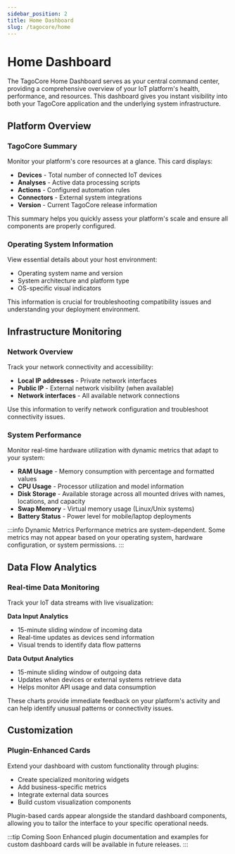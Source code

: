 ```yaml
---
sidebar_position: 2
title: Home Dashboard
slug: /tagocore/home
---
```


# Home Dashboard

The TagoCore Home Dashboard serves as your central command center, providing a comprehensive overview of your IoT platform's health, performance, and resources. This dashboard gives you instant visibility into both your TagoCore application and the underlying system infrastructure.

## Platform Overview

### TagoCore Summary
Monitor your platform's core resources at a glance. This card displays:

- **Devices** - Total number of connected IoT devices
- **Analyses** - Active data processing scripts
- **Actions** - Configured automation rules
- **Connectors** - External system integrations
- **Version** - Current TagoCore release information

This summary helps you quickly assess your platform's scale and ensure all components are properly configured.

### Operating System Information
View essential details about your host environment:

- Operating system name and version
- System architecture and platform type
- OS-specific visual indicators

This information is crucial for troubleshooting compatibility issues and understanding your deployment environment.

## Infrastructure Monitoring

### Network Overview
Track your network connectivity and accessibility:

- **Local IP addresses** - Private network interfaces
- **Public IP** - External network visibility (when available)
- **Network interfaces** - All available network connections

Use this information to verify network configuration and troubleshoot connectivity issues.

### System Performance
Monitor real-time hardware utilization with dynamic metrics that adapt to your system:

- **RAM Usage** - Memory consumption with percentage and formatted values
- **CPU Usage** - Processor utilization and model information
- **Disk Storage** - Available storage across all mounted drives with names, locations, and capacity
- **Swap Memory** - Virtual memory usage (Linux/Unix systems)
- **Battery Status** - Power level for mobile/laptop deployments

:::info Dynamic Metrics
Performance metrics are system-dependent. Some metrics may not appear based on your operating system, hardware configuration, or system permissions.
:::

## Data Flow Analytics

### Real-time Data Monitoring
Track your IoT data streams with live visualization:

**Data Input Analytics**
- 15-minute sliding window of incoming data
- Real-time updates as devices send information
- Visual trends to identify data flow patterns

**Data Output Analytics**
- 15-minute sliding window of outgoing data
- Updates when devices or external systems retrieve data
- Helps monitor API usage and data consumption

These charts provide immediate feedback on your platform's activity and can help identify unusual patterns or connectivity issues.

## Customization

### Plugin-Enhanced Cards
Extend your dashboard with custom functionality through plugins:

- Create specialized monitoring widgets
- Add business-specific metrics
- Integrate external data sources
- Build custom visualization components

Plugin-based cards appear alongside the standard dashboard components, allowing you to tailor the interface to your specific operational needs.

:::tip Coming Soon
Enhanced plugin documentation and examples for custom dashboard cards will be available in future releases.
:::
